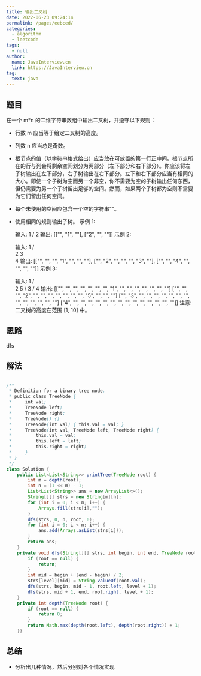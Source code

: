 ```yaml
---
title: 输出二叉树
date: 2022-06-23 09:24:14
permalink: /pages/eebced/
categories: 
  - algorithm
  - leetcode
tags: 
  - null
author: 
  name: JavaInterview.cn
  link: https://JavaInterview.cn
tag: 
  text: java
---
```



## 题目

在一个 m*n 的二维字符串数组中输出二叉树，并遵守以下规则：

- 行数 m 应当等于给定二叉树的高度。
- 列数 n 应当总是奇数。
- 根节点的值（以字符串格式给出）应当放在可放置的第一行正中间。根节点所在的行与列会将剩余空间划分为两部分（左下部分和右下部分）。你应该将左子树输出在左下部分，右子树输出在右下部分。左下和右下部分应当有相同的大小。即使一个子树为空而另一个非空，你不需要为空的子树输出任何东西，但仍需要为另一个子树留出足够的空间。然而，如果两个子树都为空则不需要为它们留出任何空间。
- 每个未使用的空间应包含一个空的字符串""。
- 使用相同的规则输出子树。
示例 1:
    
    输入:
         1
        /
       2
    输出:
    [["", "1", ""],
     ["2", "", ""]]
示例 2:

    输入:
         1
        / \
       2   3
        \
         4
    输出:
    [["", "", "", "1", "", "", ""],
     ["", "2", "", "", "", "3", ""],
     ["", "", "4", "", "", "", ""]]
示例 3:
    
    输入:
          1
         / \
        2   5
       / 
      3 
     / 
    4 
    输出:
    [["",  "",  "", "",  "", "", "", "1", "",  "",  "",  "",  "", "", ""]
     ["",  "",  "", "2", "", "", "", "",  "",  "",  "",  "5", "", "", ""]
     ["",  "3", "", "",  "", "", "", "",  "",  "",  "",  "",  "", "", ""]
     ["4", "",  "", "",  "", "", "", "",  "",  "",  "",  "",  "", "", ""]]
注意: 二叉树的高度在范围 [1, 10] 中。



## 思路

dfs

## 解法
```java

/**
 * Definition for a binary tree node.
 * public class TreeNode {
 *     int val;
 *     TreeNode left;
 *     TreeNode right;
 *     TreeNode() {}
 *     TreeNode(int val) { this.val = val; }
 *     TreeNode(int val, TreeNode left, TreeNode right) {
 *         this.val = val;
 *         this.left = left;
 *         this.right = right;
 *     }
 * }
 */
class Solution {
    public List<List<String>> printTree(TreeNode root) {
        int m = depth(root);
        int n = (1 << m) - 1;
        List<List<String>> ans = new ArrayList<>();
        String[][] strs = new String[m][n];
        for (int i = 0; i < m; i++) {
            Arrays.fill(strs[i],"");
        }
        dfs(strs, 0, n, root, 0);
        for (int i = 0; i < m; i++) {
            ans.add(Arrays.asList(strs[i]));
        }
        return ans;
    }
    private void dfs(String[][] strs, int begin, int end, TreeNode root, int level) {
        if (root == null) {
            return;
        }
        int mid = begin + (end - begin) / 2;
        strs[level][mid] = String.valueOf(root.val);
        dfs(strs, begin, mid - 1, root.left, level + 1);
        dfs(strs, mid + 1, end, root.right, level + 1);
    }
    private int depth(TreeNode root) {
        if (root == null) {
            return 0;
        }
        return Math.max(depth(root.left), depth(root.right)) + 1;
    }}
```

## 总结

- 分析出几种情况，然后分别对各个情况实现 
